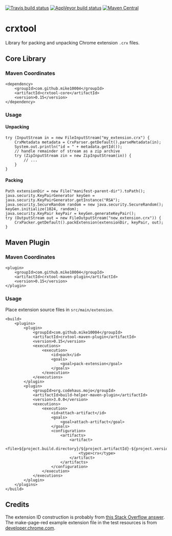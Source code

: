 [![Travis build status](https://img.shields.io/travis/mike10004/crxtool.svg)](https://travis-ci.org/mike10004/crxtool)
[![AppVeyor build status](https://ci.appveyor.com/api/projects/status/bb3s40548ffj3uf5?svg=true)](https://ci.appveyor.com/project/mike10004/crxtool)
[![Maven Central](https://img.shields.io/maven-central/v/com.github.mike10004/crxtool.svg)](https://repo1.maven.org/maven2/com/github/mike10004/crxtool/)

# crxtool

Library for packing and unpacking Chrome extension `.crx` files.

## Core Library

### Maven Coordinates

    <dependency>
        <groupId>com.github.mike10004</groupId>
        <artifactId>crxtool-core</artifactId>
        <version>0.15</version>
    </dependency>

### Usage

#### Unpacking

    try (InputStream in = new FileInputStream("my_extension.crx") {
        CrxMetadata metadata = CrxParser.getDefault().parseMetadata(in);
        System.out.println("id = " + metadata.getId());
        // handle remainder of stream as a zip archive
        try (ZipInputStream zin = new ZipInputStream(in)) {
            // ...
        }
    }

#### Packing

    Path extensionDir = new File("manifest-parent-dir").toPath();
    java.security.KeyPairGenerator keyGen = java.security.KeyPairGenerator.getInstance("RSA");
    java.security.SecureRandom random = new java.security.SecureRandom();
    keyGen.initialize(1024, random);
    java.security.KeyPair keyPair = keyGen.generateKeyPair();
    try (OutputStream out = new FileOutputStream("new_extension.crx")) {
        CrxPacker.getDefault().packExtension(extensionDir, keyPair, out);
    }

## Maven Plugin

### Maven Coordinates

    <plugin>
        <groupId>com.github.mike10004</groupId>
        <artifactId>crxtool-maven-plugin</artifactId>
        <version>0.15</version>
    </plugin>

### Usage

Place extension source files in `src/main/extension`.

    <build>
        <plugins>
            <plugin>
                <groupId>com.github.mike10004</groupId>
                <artifactId>crxtool-maven-plugin</artifactId>
                <version>0.15</version>
                <executions>
                    <execution>
                        <id>pack</id>
                        <goals>
                            <goal>pack-extension</goal>
                        </goals>
                    </execution>
                </executions>
            </plugin>
            <plugin>
                <groupId>org.codehaus.mojo</groupId>
                <artifactId>build-helper-maven-plugin</artifactId>
                <version>3.0.0</version>
                <executions>
                    <execution>
                        <id>attach-artifact</id>
                        <goals>
                            <goal>attach-artifact</goal>
                        </goals>
                        <configuration>
                            <artifacts>
                                <artifact>
                                    <file>${project.build.directory}/${project.artifactId}-${project.version}.crx</file>
                                    <type>crx</type>
                                </artifact>
                            </artifacts>
                        </configuration>
                    </execution>
                </executions>
            </plugin>
        </plugins>
    </build>

## Credits

The extension ID construction is probably from [this Stack Overflow answer](https://stackoverflow.com/a/2050916/2657036). 
The make-page-red example extension file in the test resources is from [developer.chrome.com](https://developer.chrome.com/extensions/samples).
